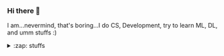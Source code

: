 ### Hi there 👋
I am...nevermind, that's boring...I do CS, Development, try to learn ML, DL, and umm stuffs :) 
<!--
**kobi-2/kobi-2** is a ✨ _special_ ✨ repository because its `README.md` (this file) appears on your GitHub profile. -->

<details>
<summary>:zap: stuffs</summary>
- 🔭 I’m currently working on (as if): a dsp project 😑 
- 🌱 I’m currently learning (if i get anytime after all the rest i take 😛):  web dev 
- 👯 I’m looking to (ehem) collaborate on : almost anything exciting 😅  
<!-- - 🤔 I’m looking for help with ... -->
- 🍕 My current interests (except eating pizza) are: ML, NLP, HCI  
- 💬 (Don't) Ask me about: anything  
- 📫 How to reach me: send a raven maybe? or maybe just an email at [almushabbir@iut-dhaka.edu](almushabbir@iut-dhaka.edu)  
<!-- - ⚡ Fun fact: ... --> 

- 🧮 Some langauge/tools i know (to show off😎): 🐍 ☕ c c++ c# Kotlin (couldn't find any emojis for these 😏) 
 </details> 
